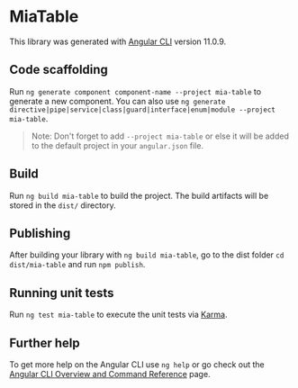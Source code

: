 # MiaTable

This library was generated with [Angular CLI](https://github.com/angular/angular-cli) version 11.0.9.

## Code scaffolding

Run `ng generate component component-name --project mia-table` to generate a new component. You can also use `ng generate directive|pipe|service|class|guard|interface|enum|module --project mia-table`.
> Note: Don't forget to add `--project mia-table` or else it will be added to the default project in your `angular.json` file. 

## Build

Run `ng build mia-table` to build the project. The build artifacts will be stored in the `dist/` directory.

## Publishing

After building your library with `ng build mia-table`, go to the dist folder `cd dist/mia-table` and run `npm publish`.

## Running unit tests

Run `ng test mia-table` to execute the unit tests via [Karma](https://karma-runner.github.io).

## Further help

To get more help on the Angular CLI use `ng help` or go check out the [Angular CLI Overview and Command Reference](https://angular.io/cli) page.
